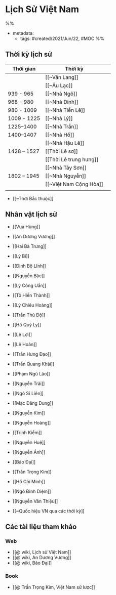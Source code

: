 # Lịch Sử Việt Nam

%% 
- metadata:
	- tags: #created/2021/Jun/22, #MOC 
%%

## Thời kỳ lịch sử
| Thời gian   | Thời kỳ                |     |
| ----------- | ---------------------- | --- |
|             | [[~Văn Lang]]          |     |
|             | [[~Âu Lạc]]            |     |
| 939 - 965   | [[~Nhà Ngô]]           |     |
| 968 - 980   | [[~Nhà Đinh]]          |     |
| 980 - 1009  | [[~Nhà Tiền Lê]]       |     |
| 1009 - 1225 | [[~Nhà Lý]]            |     |
| 1225–1400   | [[~Nhà Trần]]          |     |
| 1400–1407   | [[~Nhà Hồ]]            |     |
|             | [[~Nhà Hậu Lê]]        |     |
| 1428 – 1527 | [[Thời Lê sơ]]         |     |
|             | [[Thời Lê trung hưng]] |     |
|             | [[~Nhà Tây Sơn]]       |     |
| 1802 – 1945 | [[~Nhà Nguyễn]]        |     |
|             | [[~Việt Nam Cộng Hòa]] |     |
|             |                        |     |
- [[~Thời Bắc thuộc]]

## Nhân vật lịch sử
- [[Vua Hùng]]
- [[An Dương Vương]]
- [[Hai Bà Trưng]]
- [[Lý Bí]]
- [[Đinh Bộ Lĩnh]]
- [[Nguyễn Bặc]]
- [[Lý Công Uẩn]]
- [[Tô Hiến Thành]]
- [[Lý Chiêu Hoàng]]
- [[Trần Thủ Độ]]
- [[Hồ Quý Ly]]
- [[Lê Lợi]]
- [[Lê Hoàn]]
- [[Trần Hưng Đạo]]
- [[Trần Quang Khải]]
- [[Phạm Ngũ Lão]]
- [[Nguyễn Trãi]]
- [[Ngô Sĩ Liên]]
- [[Mạc Đăng Dung]]
- [[Nguyễn Kim]]
- [[Nguyễn Hoàng]]
- [[Trịnh Kiểm]]
- [[Nguyễn Huệ]]
- [[Nguyễn Ánh]]
- [[Bảo Đại]]
- [[Trần Trọng Kim]]
- [[Hồ Chí Minh]]
- [[Ngô Đình Diệm]]
- [[Nguyễn Văn Thiệu]]


- [[~Quốc hiệu VN qua các thời kỳ]]

## Các tài liệu tham khảo
### Web
- [[@ wiki, Lịch sử Việt Nam]]
- [[@ wiki, An Dương Vương]]
- [[@ wiki, Bảo Đại]]

### Book
- [[@ Trần Trọng Kim, Việt Nam sử lược]]